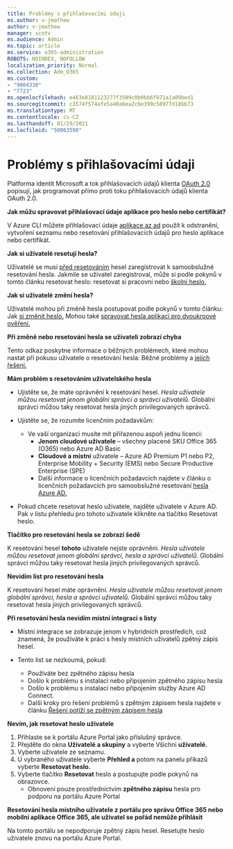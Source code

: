 ```yaml
---
title: Problémy s přihlašovacími údaji
ms.author: v-jmathew
author: v-jmathew
manager: scotv
ms.audience: Admin
ms.topic: article
ms.service: o365-administration
ROBOTS: NOINDEX, NOFOLLOW
localization_priority: Normal
ms.collection: Adm_O365
ms.custom:
- "9004330"
- "7723"
ms.openlocfilehash: e463e8181123277f3509c0b0bb6f871a1a09bed1
ms.sourcegitcommit: c3574f574afe5a40a6ea2c6e399c58977d18bb73
ms.translationtype: MT
ms.contentlocale: cs-CZ
ms.lasthandoff: 01/29/2021
ms.locfileid: "50063598"
---
```

# <a name="issues-with-credentials"></a>Problémy s přihlašovacími údaji

Platforma identit Microsoft a tok přihlašovacích údajů klienta [OAuth 2.0](https://docs.microsoft.com/azure/active-directory/develop/v2-oauth2-client-creds-grant-flow) popisují, jak programovat přímo proti toku přihlašovacích údajů klienta OAuth 2.0.

**Jak můžu spravovat přihlašovací údaje aplikace pro heslo nebo certifikát?**

V Azure CLI můžete přihlašovací údaje [aplikace az ad](https://docs.microsoft.com/cli/azure/ad/app/credential) použít k odstranění, vytvoření seznamu nebo resetování přihlašovacích údajů pro heslo aplikace nebo certifikát.

**Jak si uživatelé resetují hesla?**

Uživatelé se musí [před resetováním](https://docs.microsoft.com/azure/active-directory/user-help/active-directory-passwords-reset-register) hesel zaregistrovat k samoobslužné resetování hesla. Jakmile se uživatel zaregistroval, může si podle pokynů v tomto článku resetovat heslo: resetovat si pracovní nebo [školní heslo.](https://docs.microsoft.com/azure/active-directory/user-help/user-help-reset-password#how-to-reset-or-unlock-your-password-for-a-work-or-school-account)

**Jak si uživatelé změní hesla?**

Uživatelé mohou při změně hesla postupovat podle pokynů v tomto článku: Jak [si změnit heslo.](https://docs.microsoft.com/azure/active-directory/user-help/user-help-reset-password#how-to-change-your-password)
Mohou také [spravovat hesla aplikací pro dvoukroové ověření.](https://docs.microsoft.com/azure/active-directory/user-help/multi-factor-authentication-end-user-app-passwords)

**Při změně nebo resetování hesla se uživateli zobrazí chyba**

Tento odkaz poskytne informace o běžných problémech, které mohou nastat při pokusu uživatele o resetování hesla: Běžné problémy a [jejich řešení.](https://docs.microsoft.com/azure/active-directory/user-help/user-help-reset-password#common-problems-and-their-solutions)

**Mám problém s resetováním uživatelského hesla**

- Ujistěte se, že máte oprávnění k resetování hesel. *Hesla uživatele můžou resetovat jenom globální správci a správci uživatelů.* Globální správci můžou taky resetovat hesla jiných privilegovaných správců.

- Ujistěte se, že rozumíte licenčním požadavkům:

  - Ve vaší organizaci musíte mít přiřazenou aspoň jednu licenci:
    - **Jenom cloudové uživatele** – všechny placené SKU Office 365 (O365) nebo Azure AD Basic
    - **Cloudové a místní** uživatele – Azure AD Premium P1 nebo P2, Enterprise Mobility + Security (EMS) nebo Secure Productive Enterprise (SPE)
    - Další informace o licenčních požadavcích najdete v článku o licenčních požadavcích pro samoobslužné resetování [hesla Azure AD.](https://docs.microsoft.com/azure/active-directory/active-directory-passwords-licensing)
- Pokud chcete resetovat heslo uživatele, najděte uživatele v Azure AD. Pak v listu přehledu pro tohoto uživatele klikněte na tlačítko Resetovat heslo.

**Tlačítko pro resetování hesla se zobrazí šedě**

K resetování hesel **tohoto** uživatele nejste oprávněni. *Hesla uživatele můžou resetovat jenom globální správci, hesla a správci uživatelů.* Globální správci můžou taky resetovat hesla jiných privilegovaných správců.

**Nevidím list pro resetování hesla**

K resetování hesel máte oprávnění. *Hesla uživatele můžou resetovat jenom globální správci, hesla a správci uživatelů.* Globální správci můžou taky resetovat hesla jiných privilegovaných správců.

**Při resetování hesla nevidím místní integraci s listy**

- Místní integrace se zobrazuje jenom v hybridních prostředích, což znamená, že používáte k práci s hesly místních uživatelů zpětný zápis hesel.

- Tento list se nezkoumá, pokud:

  - Používáte bez zpětného zápisu hesla
  - Došlo k problému s instalací nebo připojením zpětného zápisu hesla
  - Došlo k problému s instalací nebo připojením služby Azure AD Connect.
  - Další kroky pro řešení problémů s zpětným zápisem hesla najdete v článku [Řešení potíží se zpětným zápisem hesla](https://docs.microsoft.com/azure/active-directory/authentication/troubleshoot-sspr-writeback)

**Nevím, jak resetovat heslo uživatele**

1. Přihlaste se k portálu Azure Portal jako příslušný správce.
2. Přejděte do okna **Uživatelé a skupiny** a vyberte Všichni **uživatelé.**
3. Vyberte uživatele ze seznamu.
4. U vybraného uživatele vyberte **Přehled a** potom na panelu příkazů vyberte **Resetovat heslo.**
5. Vyberte tlačítko **Resetovat** heslo a postupujte podle pokynů na obrazovce.
    - Obnovení pouze prostřednictvím **zpětného zápisu** hesla pro podporu na portálu Azure Portal

**Resetování hesla místního uživatele z portálu pro správu Office 365 nebo mobilní aplikace Office 365, ale uživatel se pořád nemůže přihlásit**

Na tomto portálu se nepodporuje zpětný zápis hesel. Resetujte heslo uživatele znovu na portálu Azure Portal.

